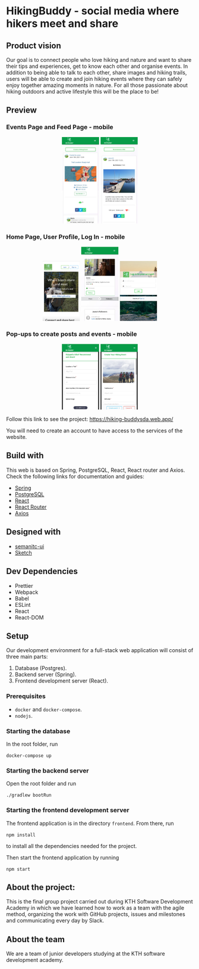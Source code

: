 # HikingBuddy - social media where hikers meet and share

## Product vision

Our goal is to connect people who love hiking and nature and want to share their tips and experiences, get to know each other and organise events. In addition to being able to talk to each other, share images and hiking trails, users will be able to create and join hiking events where they can safely enjoy together amazing moments in nature. For all those passionate about hiking outdoors and active lifestyle this will be the place to be!

## Preview

### Events Page and Feed Page - mobile

<p align="center">
  <img src="frontend/src/assets/readme/Events.jpg"  alt="Events page view" width="100" />
  <img src="frontend/src/assets/readme/Feed.jpg"  alt="Feed page view" width="100" /> 
  </p>

### Home Page, User Profile, Log In - mobile

  <p align="center">
  <img src="frontend/src/assets/readme/Homepage.png"  alt="Home page view" width="100" />
  <img src="frontend/src/assets/readme/Account.jpg"  alt="Account and followers" width="100" /> 
  <img src="frontend/src/assets/readme/Log_in.png"  alt="Log in" width="100" />
    </p>

### Pop-ups to create posts and events - mobile
   <p align="center">
  <img src="frontend/src/assets/readme/Create_post.jpg"  alt="Create post pop-up" width="100" />
  <img src="frontend/src/assets/readme/Create_event.jpg"  alt="Create event pop-up" width="100" /> 
  </p>

Follow this link to see the project: https://hiking-buddysda.web.app/

You will need to create an account to have access to the services of the website.


## Build with

This web is based on Spring, PostgreSQL, React, React router and Axios. Check the following links for documentation and guides:

- [Spring](https://spring.io/projects/spring-boot)
- [PostgreSQL](https://www.postgresql.org)
- [React](https://reactjs.org)
- [React Router](https://reacttraining.com/react-router/web/guides/quick-start)
- [Axios](https://github.com/axios/axios)

## Designed with 

- [semanitc-ui](https://react.semantic-ui.com/)
- [Sketch](https://www.sketch.com/)

## Dev Dependencies

  - Prettier
  - Webpack
  - Babel
  - ESLint
  - React
  - React-DOM

## Setup
Our development environment for a full-stack web application will consist of three main parts:

1. Database (Postgres).
2. Backend server (Spring).
3. Frontend development server (React).

### Prerequisites
- `docker` and `docker-compose`.
- `nodejs`.

### Starting the database
In the root folder, run
```
docker-compose up
```

### Starting the backend server
Open the root folder and run
```
./gradlew bootRun
```

### Starting the frontend development server
The frontend application is in the directory `frontend`. From there, run 
```
npm install
```
to install all the dependencies needed for the project.

Then start the frontend application by running
```
npm start
```

## About the project:  

This is the final group project carried out during KTH Software Development Academy in which we have learned how to work as a team with the agile method, organizing the work with GitHub projects, issues and milestones and communicating every day by Slack.

## About the team

We are a team of junior developers studying at the KTH software development academy. 
